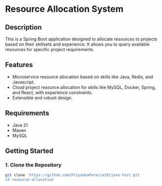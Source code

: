 # Resource Allocation System

## Description
This is a Spring Boot application designed to allocate resources to projects based on their skillsets and experience. It allows you to query available resources for specific project requirements.

## Features
- Microservice resource allocation based on skills like Java, Redis, and Javascript.
- Cloud project resource allocation for skills like MySQL, Docker, Spring, and React, with experience constraints.
- Extensible and robust design.

## Requirements
- Java 21
- Maven
- MySQL

## Getting Started

### 1. Clone the Repository
```bash
git clone 'https://github.com/PriyankaPereira19/java-test.git
cd resource-allocation
